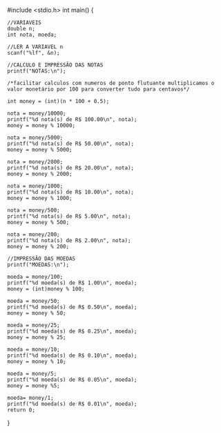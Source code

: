 

#include <stdio.h>
 int main() {
    
    //VARIAVEIS
    double n;
    int nota, moeda;
    
    //LER A VARIAVEL n
    scanf("%lf", &n);
    
    //CALCULO E IMPRESSÃO DAS NOTAS
    printf("NOTAS:\n");
    
    /*facilitar calculos com numeros de ponto flutuante multiplicamos o valor monetário por 100 para converter tudo para centavos*/
    
    int money = (int)(n * 100 + 0.5);
   
    nota = money/10000;
    printf("%d nota(s) de R$ 100.00\n", nota);
    money = money % 10000;
    
    nota = money/5000;
    printf("%d nota(s) de R$ 50.00\n", nota);
    money = money % 5000;
    
    nota = money/2000;
    printf("%d nota(s) de R$ 20.00\n", nota);
    money = money % 2000;
    
    nota = money/1000;
    printf("%d nota(s) de R$ 10.00\n", nota);
    money = money % 1000;
    
    nota = money/500;
    printf("%d nota(s) de R$ 5.00\n", nota);
    money = money % 500;
    
    nota = money/200;
    printf("%d nota(s) de R$ 2.00\n", nota);
    money = money % 200;
    
    //IMPRESSÃO DAS MOEDAS
    printf("MOEDAS:\n");
    
    moeda = money/100;
    printf("%d moeda(s) de R$ 1.00\n", moeda);
    money = (int)money % 100;

    moeda = money/50;
    printf("%d moeda(s) de R$ 0.50\n", moeda);
    money = money % 50;
    
    moeda = money/25;
    printf("%d moeda(s) de R$ 0.25\n", moeda);
    money = money % 25;
    
    moeda = money/10;
    printf("%d moeda(s) de R$ 0.10\n", moeda);
    money = money % 10;
    
    moeda = money/5;
    printf("%d moeda(s) de R$ 0.05\n", moeda);
    money = money %5;
 
    moeda= money/1;
    printf("%d moeda(s) de R$ 0.01\n", moeda);
    return 0;
}
